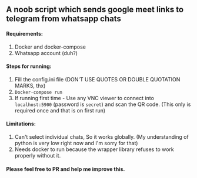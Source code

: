  ## A noob script which sends google meet links to telegram from whatsapp chats
 
 
 #### Requirements:
  1) Docker and docker-compose
  2) Whatsapp account (duh?)
 
 #### Steps for running:
  1) Fill the config.ini file (DON'T  USE QUOTES OR DOUBLE QUOTATION MARKS, thx)
  2) `Docker-compose run` 
  3) If running first time - Use any VNC viewer to connect into `localhost:5900` (password is `secret`) and scan the QR code. (This only is required once and that is on first run)
  
 #### Limitations:
  1) Can't select individual chats, So it works globally. (My understanding of python is very low right now and I'm sorry for that)
  2) Needs docker to run because the wrapper library refuses to work properly without it.



#### Please feel free to PR and help me improve this.
